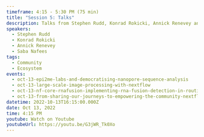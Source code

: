 ```yaml
---
timeframe: 4:15 - 5:30 PM (75 min)
title: "Session 5: Talks"
description: Talks from Stephen Rudd, Konrad Rokicki, Annick Renevey and Saba Nafees.
speakers:
  - Stephen Rudd
  - Konrad Rokicki
  - Annick Renevey
  - Saba Nafees
tags:
  - Community
  - Ecosystem
events:
  - oct-13-epi2me-labs-and-democratising-nanopore-sequence-analysis
  - oct-13-large-scale-image-processing-with-nextflow
  - oct-13-nf-core-rnafusion-implementing-rna-fusion-detection-in-routine-cancer-diagnostics
  - oct-13-from-sharing-our-journeys-to-empowering-the-community-nextflow-and-beyond
datetime: 2022-10-13T16:15:00.000Z
date: Oct 13, 2022
time: 4:15 PM
youtube: Watch on Youtube
youtubeUrl: https://youtu.be/G3jWR_Tk0Xo
---
```


